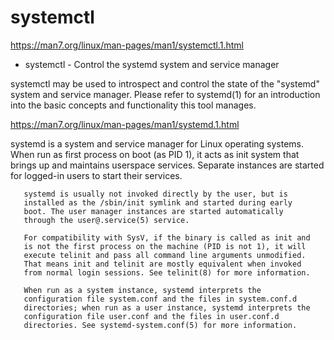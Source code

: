 # systemctl

https://man7.org/linux/man-pages/man1/systemctl.1.html

* systemctl - Control the systemd system and service manager

systemctl may be used to introspect and control the state of the
       "systemd" system and service manager. Please refer to systemd(1)
       for an introduction into the basic concepts and functionality
       this tool manages.

https://man7.org/linux/man-pages/man1/systemd.1.html

systemd is a system and service manager for Linux operating
       systems. When run as first process on boot (as PID 1), it acts as
       init system that brings up and maintains userspace services.
       Separate instances are started for logged-in users to start their
       services.

       systemd is usually not invoked directly by the user, but is
       installed as the /sbin/init symlink and started during early
       boot. The user manager instances are started automatically
       through the user@.service(5) service.

       For compatibility with SysV, if the binary is called as init and
       is not the first process on the machine (PID is not 1), it will
       execute telinit and pass all command line arguments unmodified.
       That means init and telinit are mostly equivalent when invoked
       from normal login sessions. See telinit(8) for more information.

       When run as a system instance, systemd interprets the
       configuration file system.conf and the files in system.conf.d
       directories; when run as a user instance, systemd interprets the
       configuration file user.conf and the files in user.conf.d
       directories. See systemd-system.conf(5) for more information.
